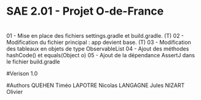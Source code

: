 #
# SAE 2.01 - Projet O-de-France
#

01 - Mise en place des fichiers settings.gradle et build.gradle. (T)
02 - Modification du fichier principal : app devient base. (T)
03 - Modification des tableaux en objets de type ObservableList
04 - Ajout des méthodes hashCode() et equals(Object o)
05 - Ajout de la dépendance AssertJ dans le fichier build.gradle

#Verison
1.0

#Authors
QUEHEN Timéo
LAPOTRE Nicolas
LANGAGNE Jules
NIZART Olivier
